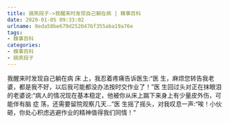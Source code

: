 ```yaml
---
title: 搞笑段子->我醒来时发现自己躺在病 | 糗事百科
date: 2020-01-05 09:33:02
urlname: 0eda50be679d2520476f355aba19a76e
tags: 
- 糗事百科
categories:
- 糗事百科
- 搞笑段子
---
```

我醒来时发现自己躺在病 床 上，我忍着疼痛告诉医生:“医 生，麻烦您转告我老婆，都是我不好，以后我可能都没办法按时交作业了！”医 生回过头对正在抹眼泪的老婆说:“病人的情况现在基本稳定，他被你从床上踹下来身上有少量皮外伤，可能伴有脑 症 荡，还需要留院观察几天…”医 生摇了摇头，对我叹息一声:“唉！小伙砸，你处心积虑逃避作业的精神值得我们同情！”


